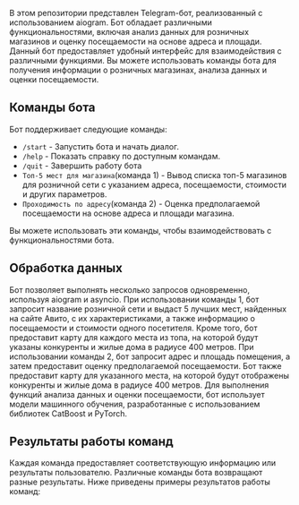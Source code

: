 В этом репозитории представлен Telegram-бот, реализованный с использованием aiogram. Бот обладает различными функциональностями, включая анализ данных для розничных магазинов и оценку посещаемости на основе адреса и площади.
Данный бот предоставляет удобный интерфейс для взаимодействия с различными функциями. Вы можете использовать команды бота для получения информации о розничных магазинах, анализа данных и оценки посещаемости.

## Команды бота
Бот поддерживает следующие команды:

- `/start` - Запустить бота и начать диалог.
- `/help` - Показать справку по доступным командам.
- `/quit` - Завершить работу бота
- `Топ-5 мест для магазина`(команда 1) - Вывод списка топ-5 магазинов для розничной сети с указанием адреса, посещаемости, стоимости и других параметров.
- `Проходимость по адресу`(команда 2) - Оценка предполагаемой посещаемости на основе адреса и площади магазина.

Вы можете использовать эти команды, чтобы взаимодействовать с функциональностями бота.

## Обработка данных
Бот позволяет выполнять несколько запросов одновременно, используя aiogram и asyncio.
При использовании команды 1, бот запросит название розничной сети и выдаст 5 лучших мест, найденных на сайте Авито, с их характеристиками, а также информацию о посещаемости и стоимости одного посетителя. Кроме того, бот предоставит карту для каждого места из топа, на которой будут указаны конкуренты и жилые дома в радиусе 400 метров.
При использовании команды 2, бот запросит адрес и площадь помещения, а затем предоставит оценку предполагаемой посещаемости. Бот также предоставит карту для указанного места, на которой будут отображены конкуренты и жилые дома в радиусе 400 метров.
Для выполнения функций анализа данных и оценки посещаемости, бот использует модели машинного обучения, разработанные с использованием библиотек CatBoost и PyTorch.

## Результаты работы команд
Каждая команда предоставляет соответствующую информацию или результаты пользователю.
Различные команды бота возвращают разные результаты. Ниже приведены примеры результатов работы команд:
